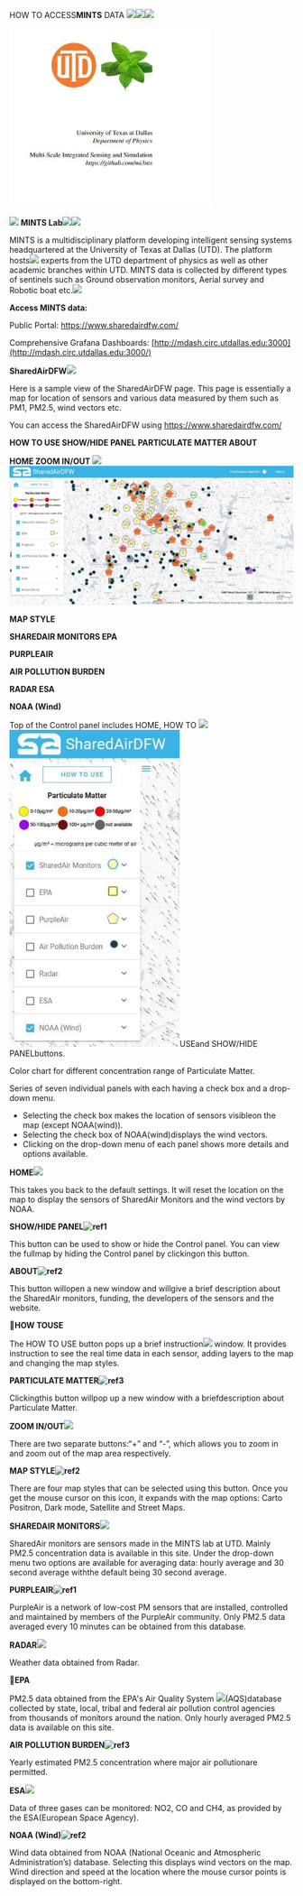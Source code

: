 ﻿HOW TO ACCESS**MINTS** DATA ![](Aspose.Words.f063377a-d759-48ec-8296-2f6c39819409.001.png)![](Aspose.Words.f063377a-d759-48ec-8296-2f6c39819409.002.png)![](Aspose.Words.f063377a-d759-48ec-8296-2f6c39819409.003.png)

![](Aspose.Words.f063377a-d759-48ec-8296-2f6c39819409.004.jpeg)

![](Aspose.Words.f063377a-d759-48ec-8296-2f6c39819409.005.png) **MINTS Lab![](Aspose.Words.f063377a-d759-48ec-8296-2f6c39819409.006.png)![](Aspose.Words.f063377a-d759-48ec-8296-2f6c39819409.007.png)**

MINTS is a multidisciplinary platform developing intelligent sensing systems headquartered at the University of Texas at Dallas (UTD). The platform hosts![](Aspose.Words.f063377a-d759-48ec-8296-2f6c39819409.008.png) experts from the UTD department of physics as well as other academic branches within UTD. MINTS data is collected by different types of sentinels such as Ground observation monitors, Aerial survey and Robotic boat etc.![](Aspose.Words.f063377a-d759-48ec-8296-2f6c39819409.009.png)

**Access MINTS data:**

Public Portal: <https://www.sharedairdfw.com/>

Comprehensive Grafana Dashboards: [http://mdash.circ.utdallas.edu:3000](http://mdash.circ.utdallas.edu:3000/)

**SharedAirDFW![](Aspose.Words.f063377a-d759-48ec-8296-2f6c39819409.010.png)**

Here is a sample view of the SharedAirDFW page. This page is essentially a map for location of sensors and various data measured by them such as PM1, PM2.5, wind vectors etc. 

You can access the SharedAirDFW using <https://www.sharedairdfw.com/>

**HOW TO USE SHOW/HIDE PANEL PARTICULATE MATTER ABOUT**

**HOME ZOOM IN/OUT ![](Aspose.Words.f063377a-d759-48ec-8296-2f6c39819409.011.png)![](Aspose.Words.f063377a-d759-48ec-8296-2f6c39819409.012.jpeg)**

**MAP STYLE**

**SHAREDAIR MONITORS EPA**

**PURPLEAIR**

**AIR POLLUTION BURDEN**

**RADAR ESA**

**NOAA (Wind)**

Top of the Control panel includes HOME, HOW TO ![](Aspose.Words.f063377a-d759-48ec-8296-2f6c39819409.013.png)![](Aspose.Words.f063377a-d759-48ec-8296-2f6c39819409.014.jpeg)USEand SHOW/HIDE PANELbuttons.

Color chart for different concentration range of Particulate Matter.

Series of seven individual panels with each having a check box and a drop-down menu.

- Selecting the check box makes the location of sensors visibleon the map (except NOAA(wind)).
- Selecting the check box of NOAA(wind)displays the wind vectors.
- Clicking on the drop-down menu of each panel shows more details and options available.

**HOME![](Aspose.Words.f063377a-d759-48ec-8296-2f6c39819409.015.png)**

This takes you back to the default settings. It will reset the location on the map to display the sensors of SharedAir Monitors and the wind vectors by NOAA.

**SHOW/HIDE PANEL![ref1]**

This button can be used to show or hide the Control panel. You can view the fullmap by hiding the Control panel by clickingon this button.

**ABOUT![ref2]**

This button willopen a new window and willgive a brief description about the SharedAir monitors, funding, the developers of the sensors and the website.

**HOW TOUSE**

The HOW TO USE button pops up a brief instruction![](Aspose.Words.f063377a-d759-48ec-8296-2f6c39819409.018.png) window. It provides instruction to see the real time data in each sensor, adding layers to the map and changing the map styles.

**PARTICULATE MATTER![ref3]**

Clickingthis button willpop up a new window with a briefdescription about Particulate Matter.

**ZOOM IN/OUT![](Aspose.Words.f063377a-d759-48ec-8296-2f6c39819409.020.png)**

There are two separate buttons:“+” and “-”, which allows you to zoom in and zoom out of the map area respectively.

**MAP STYLE![ref2]**

There are four map styles that can be selected using this button. Once you get the mouse cursor on this icon, it expands with the map options: Carto Positron, Dark mode, Satellite and Street Maps.

**SHAREDAIR MONITORS![](Aspose.Words.f063377a-d759-48ec-8296-2f6c39819409.021.png)**

SharedAir monitors are sensors made in the MINTS lab at UTD. Mainly PM2.5 concentration data is available in this site. Under the drop-down menu two options are available for averaging data: hourly average and 30 second average withthe default being 30 second average.

**PURPLEAIR![ref1]**

PurpleAir is a network of low-cost PM sensors that are installed, controlled and maintained by members of the PurpleAir community. Only PM2.5 data averaged every 10 minutes can be obtained from this database.

**RADAR![](Aspose.Words.f063377a-d759-48ec-8296-2f6c39819409.022.png)**

Weather data obtained from Radar.

**EPA**

PM2.5 data obtained from the EPA's Air Quality System ![](Aspose.Words.f063377a-d759-48ec-8296-2f6c39819409.023.png)(AQS)database collected by state, local, tribal and federal air pollution control agencies from thousands of monitors around the nation. Only hourly averaged PM2.5 data is available on this site.

**AIR POLLUTION BURDEN![ref3]**

Yearly estimated PM2.5 concentration where major air pollutionare permitted.

**ESA![](Aspose.Words.f063377a-d759-48ec-8296-2f6c39819409.024.png)**

Data of three gases can be monitored: NO2, CO and CH4, as provided by the ESA(European Space Agency).

**NOAA (Wind)![ref2]**

Wind data obtained from NOAA (National Oceanic and Atmospheric Administration’s) database. Selecting this displays wind vectors on the map. Wind direction and speed at the location where the mouse cursor points is displayed on the bottom-right.

[ref1]: Aspose.Words.f063377a-d759-48ec-8296-2f6c39819409.016.png
[ref2]: Aspose.Words.f063377a-d759-48ec-8296-2f6c39819409.017.png
[ref3]: Aspose.Words.f063377a-d759-48ec-8296-2f6c39819409.019.png
